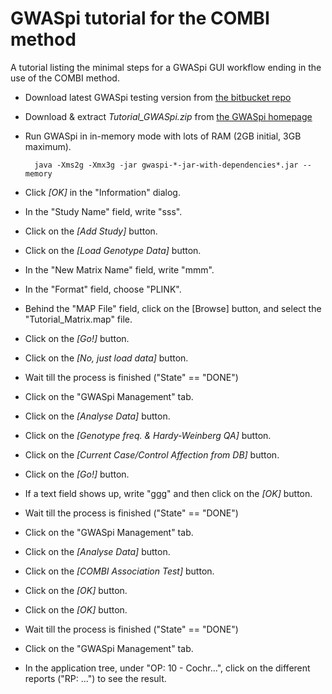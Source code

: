# GWASpi tutorial for the COMBI method

A tutorial listing the minimal steps for a GWASpi GUI workflow ending in the use of the COMBI method.

* Download latest GWASpi testing version from
	[the bitbucket repo](https://bitbucket.org/gwas_combi/gwaspi/downloads)
* Download & extract _Tutorial\_GWASpi.zip_ from
	[the GWASpi homepage](http://www.gwaspi.org/?page_id=182)
* Run GWASpi in in-memory mode with lots of RAM (2GB initial, 3GB maximum).

		java -Xms2g -Xmx3g -jar gwaspi-*-jar-with-dependencies*.jar --memory

* Click _[OK]_ in the "Information" dialog.
* In the "Study Name" field, write "sss".
* Click on the _[Add Study]_ button.
* Click on the _[Load Genotype Data]_ button.
* In the "New Matrix Name" field, write "mmm".
* In the "Format" field, choose "PLINK".
* Behind the "MAP File" field, click on the [Browse] button, and select the "Tutorial\_Matrix.map" file.
* Click on the _[Go!]_ button.
* Click on the _[No, just load data]_ button.
* Wait till the process is finished ("State" == "DONE")
* Click on the "GWASpi Management" tab.
* Click on the _[Analyse Data]_ button.
* Click on the _[Genotype freq. & Hardy-Weinberg QA]_ button.
* Click on the _[Current Case/Control Affection from DB]_ button.
* Click on the _[Go!]_ button.
* If a text field shows up, write "ggg" and then click on the _[OK]_ button.
* Wait till the process is finished ("State" == "DONE")
* Click on the "GWASpi Management" tab.
* Click on the _[Analyse Data]_ button.
* Click on the _[COMBI Association Test]_ button.
* Click on the _[OK]_ button.
* Click on the _[OK]_ button.
* Wait till the process is finished ("State" == "DONE")
* Click on the "GWASpi Management" tab.
* In the application tree, under "OP: 10 - Cochr...",
	click on the different reports ("RP: ...") to see the result.

